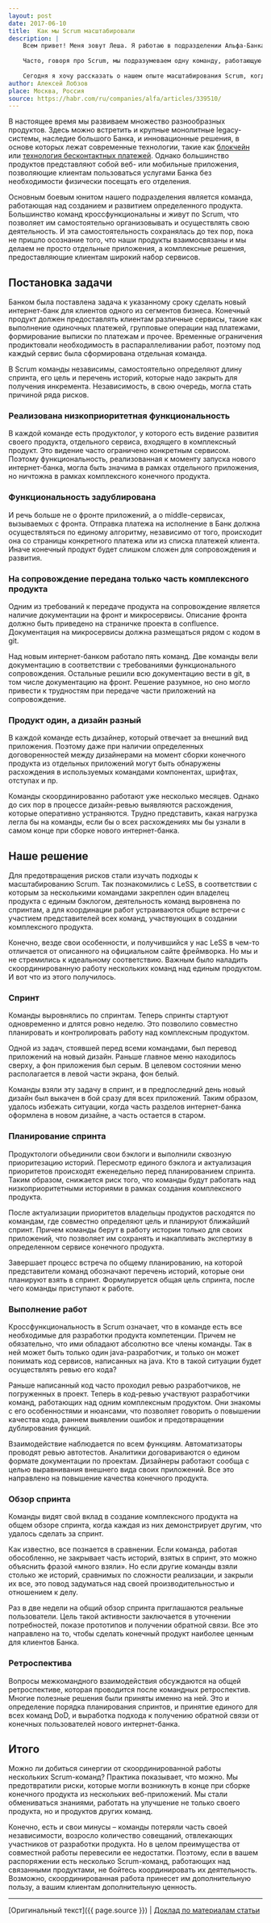 ```yaml
---
layout: post
date: 2017-06-10
title:  Как мы Scrum масштабировали
description: |
    Всем привет! Меня зовут Леша. Я работаю в подразделении Альфа-Банка, занимающемся развитием электронных каналов. Интернет- и мобильный банкинг – это все про нас.<br><br>
    
    Часто, говоря про Scrum, мы подразумеваем одну команду, работающую над одним продуктом и состоящую не более чем из девяти человек. Но иногда продукт бывает настолько сложным, что для его реализации к назначенному сроку девяти человек бывает мало. Что же делать?<br><br>
    
    Сегодня я хочу рассказать о нашем опыте масштабирования Scrum, когда над одним продуктом работало сразу несколько команд. Как мы до этого дошли и что из этого вышло? Всех заинтересованных прошу под кат.
author: Алексей Лобзов
place: Москва, Россия
source: https://habr.com/ru/companies/alfa/articles/339510/
---
```


В настоящее время мы развиваем множество разнообразных продуктов. Здесь можно встретить и крупные монолитные legacy-системы, наследие большого Банка, и инновационные решения, в основе которых лежат современные технологии, такие как [блокчейн](https://habr.com/ru/companies/alfa/articles/323070/) или [технология бесконтактных платежей](https://habr.com/ru/companies/alfa/articles/332596/). Однако большинство продуктов представляют собой веб- или мобильные приложения, позволяющие клиентам пользоваться услугами Банка без необходимости физически посещать его отделения.

Основным боевым юнитом нашего подразделения является команда, работающая над созданием и развитием определенного продукта. Большинство команд кроссфункциональны и живут по Scrum, что позволяет им самостоятельно организовывать и осуществлять свою деятельность. И эта самостоятельность сохранялась до тех пор, пока не пришло осознание того, что наши продукты взаимосвязаны и мы делаем не просто отдельные приложения, а комплексные решения, предоставляющие клиентам широкий набор сервисов.

## Постановка задачи

Банком была поставлена задача к указанному сроку сделать новый интернет-банк для клиентов одного из сегментов бизнеса. Конечный продукт должен предоставлять клиентам различные сервисы, такие как выполнение одиночных платежей, групповые операции над платежами, формирование выписки по платежам и прочее. Временные ограничения продиктовали необходимость в распараллеливании работ, поэтому под каждый сервис была сформирована отдельная команда.

В Scrum команды независимы, самостоятельно определяют длину спринта, его цель и перечень историй, которые надо закрыть для получения инкремента. Независимость, в свою очередь, могла стать причиной ряда рисков.

### Реализована низкоприоритетная функциональность

В каждой команде есть продуктолог, у которого есть видение развития своего продукта, отдельного сервиса, входящего в комплексный продукт. Это видение часто ограничено конкретным сервисом. Поэтому функциональность, реализованная к моменту запуска нового интернет-банка, могла быть значима в рамках отдельного приложения, но ничтожна в рамках комплексного конечного продукта.

### Функциональность задублирована

И речь больше не о фронте приложений, а о middle-сервисах, вызываемых с фронта. Отправка платежа на исполнение в Банк должна осуществляться по единому алгоритму, независимо от того, происходит она со страницы конкретного платежа или из списка платежей клиента. Иначе конечный продукт будет слишком сложен для сопровождения и развития.

### На сопровождение передана только часть комплексного продукта

Одним из требований к передаче продукта на сопровождение является наличие документации на фронт и микросервисы. Описание фронта должно быть приведено на страничке проекта в confluence. Документация на микросервисы должна размещаться рядом с кодом в git.

Над новым интернет-банком работало пять команд. Две команды вели документацию в соответствии с требованиями функционального сопровождения. Остальные решили всю документацию вести в git, в том числе документацию на фронт. Решение разумное, но оно могло привести к трудностям при передаче части приложений на сопровождение.

### Продукт один, а дизайн разный

В каждой команде есть дизайнер, который отвечает за внешний вид приложения. Поэтому даже при наличии определенных договоренностей между дизайнерами на момент сборки конечного продукта из отдельных приложений могут быть обнаружены расхождения в используемых командами компонентах, шрифтах, отступах и пр.

Команды скоординированно работают уже несколько месяцев. Однако до сих пор в процессе дизайн-ревью выявляются расхождения, которые оперативно устраняются. Трудно представить, какая нагрузка легла бы на команды, если бы о всех расхождениях мы бы узнали в самом конце при сборке нового интернет-банка.

## Наше решение

Для предотвращения рисков стали изучать подходы к масштабированию Scrum. Так познакомились с LeSS, в соответствии с которым за несколькими командами закреплен один владелец продукта с единым бэклогом, деятельность команд выровнена по спринтам, а для координации работ устраиваются общие встречи с участием представителей всех команд, участвующих в создании комплексного продукта.

Конечно, везде свои особенности, и получившийся у нас LeSS в чем-то отличается от описанного на официальном сайте фреймворка. Но мы и не стремились к идеальному соответствию. Важным было наладить скоординированную работу нескольких команд над единым продуктом. И вот что из этого получилось.

### Спринт

Команды выровнялись по спринтам. Теперь спринты стартуют одновременно и длятся ровно неделю. Это позволило совместно планировать и контролировать работу над комплексным продуктом.

Одной из задач, стоявшей перед всеми командами, был перевод приложений на новый дизайн. Раньше главное меню находилось сверху, а фон приложения был серым. В целевом состоянии меню располагается в левой части экрана, фон белый.

Команды взяли эту задачу в спринт, и в предпоследний день новый дизайн был выкачен в бой сразу для всех приложений. Таким образом, удалось избежать ситуации, когда часть разделов интернет-банка оформлена в новом дизайне, а часть остается в старом.

### Планирование спринта

Продуктологи объединили свои бэклоги и выполнили сквозную приоритезацию историй. Пересмотр единого бэклога и актуализация приоритетов происходят еженедельно перед планированием спринта. Таким образом, снижается риск того, что команды будут работать над низкоприоритетными историями в рамках создания комплексного продукта.

После актуализации приоритетов владельцы продуктов расходятся по командам, где совместно определяют цель и планируют ближайший спринт. Причем команды берут в работу истории только для своих приложений, что позволяет им сохранять и накапливать экспертизу в определенном сервисе конечного продукта.

Завершает процесс встреча по общему планированию, на которой представители команд обозначают перечень историй, которые они планируют взять в спринт. Формулируется общая цель спринта, после чего команды приступают к работе.

### Выполнение работ

Кроссфункциональность в Scrum означает, что в команде есть все необходимые для разработки продукта компетенции. Причем не обязательно, что ими обладают абсолютно все члены команды. Так в ней может быть только один java-разработчик, и только он может понимать код сервисов, написанных на java. Кто в такой ситуации будет осуществлять ревью его кода?

Раньше написанный код часто проходил ревью разработчиков, не погруженных в проект. Теперь в код-ревью участвуют разработчики команд, работающих над одним комплексным продуктом. Они знакомы с его особенностями и нюансами, что позволяет говорить о повышении качества кода, раннем выявлении ошибок и предотвращении дублирования функций.

Взаимодействие наблюдается по всем функциям. Автоматизаторы проводят ревью автотестов. Аналитики договариваются о едином формате документации по проектам. Дизайнеры работают сообща с целью выравнивания внешнего вида своих приложений. Все это направлено на повышение качества конечного продукта.

### Обзор спринта

Команды видят свой вклад в создание комплексного продукта на общем обзоре спринта, когда каждая из них демонстрирует другим, что удалось сделать за спринт.

Как известно, все познается в сравнении. Если команда, работая обособленно, не закрывает часть историй, взятых в спринт, это можно объяснить фразой «много взяли». Но если другие команды взяли столько же историй, сравнимых по сложности реализации, и закрыли их все, это повод задуматься над своей производительностью и отношением к делу.

Раз в две недели на общий обзор спринта приглашаются реальные пользователи. Цель такой активности заключается в уточнении потребностей, показе прототипов и получении обратной связи. Все это направлено на то, чтобы сделать конечный продукт наиболее ценным для клиентов Банка.

### Ретроспектива

Вопросы межкомандного взаимодействия обсуждаются на общей ретроспективе, которая проводится после командных ретроспектив. Многие полезные решения были приняты именно на ней. Это и определение порядка планирования спринтов, и принятие единого для всех команд DoD, и выработка подхода к получению обратной связи от конечных пользователей нового интернет-банка.

## Итого

Можно ли добиться синергии от скоординированной работы нескольких Scrum-команд? Практика показывает, что можно. Мы предотвратили риски, которые могли возникнуть в конце при сборке конечного продукта из нескольких веб-приложений. Мы стали обмениваться знаниями, работать на улучшение не только своего продукта, но и продуктов других команд.

Конечно, есть и свои минусы – команды потеряли часть своей независимости, возросло количество совещаний, отвлекающих участников от разработки продукта. Но в целом преимущества от совместной работы перевесили ее недостатки. Поэтому, если в вашем распоряжении есть несколько Scrum-команд, работающих над связанными продуктами, не бойтесь координировать их деятельность. Возможно, скоординированная работа принесет им дополнительную пользу, а вашим клиентам дополнительную ценность.

---

[Оригинальный текст]({{ page.source }})
|
[Доклад по материалам статьи](https://moscowpython.ru/meetup/50/scrum-scale/)